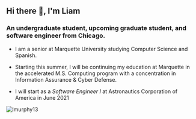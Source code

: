 ## Hi there 👋, I'm Liam

### An undergraduate student, upcoming graduate student, and software engineer from Chicago.

- I am a senior at Marquette University studying Computer Science and Spanish. 

- Starting this summer, I will be continuing my education at Marquette in the accelerated M.S. Computing program with a concentration in Information Assurance & Cyber Defense. 

- I will start as a *Software Engineer I* at Astronautics Corporation of America in June 2021


<p align="left"> <img src="https://komarev.com/ghpvc/?username=lmurphy13" alt="lmurphy13" /> </p>
